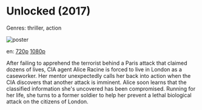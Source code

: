 # Unlocked (2017)

Genres: thriller, action

![poster](http://image.tmdb.org/t/p/w500/fBDLdEraxCBKGmOPb6pJPYiDQh1.jpg)

en:
  [720p](magnet:?xt=urn:btih:9274B3A4F8E522FAB91676C44AF86E8A6D64A647&tr=udp://glotorrents.pw:6969/announce&tr=udp://tracker.opentrackr.org:1337/announce&tr=udp://torrent.gresille.org:80/announce&tr=udp://tracker.openbittorrent.com:80&tr=udp://tracker.coppersurfer.tk:6969&tr=udp://tracker.leechers-paradise.org:6969&tr=udp://p4p.arenabg.ch:1337&tr=udp://tracker.internetwarriors.net:1337)
  [1080p](magnet:?xt=urn:btih:A0C65E37617EF8D354EFE8A4D3D8335FABD98434&tr=udp://glotorrents.pw:6969/announce&tr=udp://tracker.opentrackr.org:1337/announce&tr=udp://torrent.gresille.org:80/announce&tr=udp://tracker.openbittorrent.com:80&tr=udp://tracker.coppersurfer.tk:6969&tr=udp://tracker.leechers-paradise.org:6969&tr=udp://p4p.arenabg.ch:1337&tr=udp://tracker.internetwarriors.net:1337)
  


After failing to apprehend the terrorist behind a Paris attack that claimed dozens of lives, CIA agent Alice Racine is forced to live in London as a caseworker. Her mentor unexpectedly calls her back into action when the CIA discovers that another attack is imminent. Alice soon learns that the classified information she's uncovered has been compromised. Running for her life, she turns to a former soldier to help her prevent a lethal biological attack on the citizens of London.